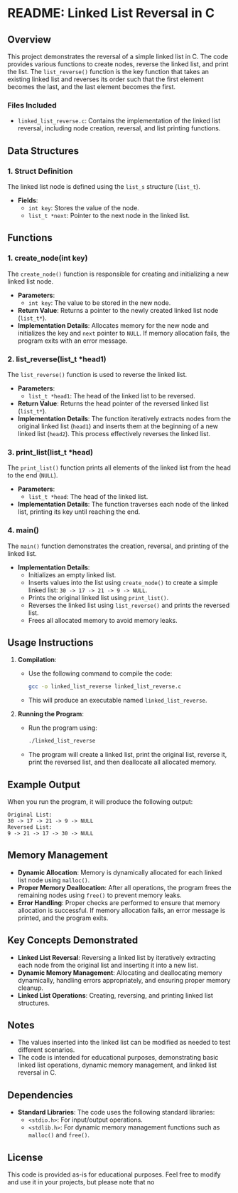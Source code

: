 # README: Linked List Reversal in C

## Overview

This project demonstrates the reversal of a simple linked list in C. The code provides various functions to create nodes, reverse the linked list, and print the list. The `list_reverse()` function is the key function that takes an existing linked list and reverses its order such that the first element becomes the last, and the last element becomes the first.

### Files Included

- `linked_list_reverse.c`: Contains the implementation of the linked list reversal, including node creation, reversal, and list printing functions.

## Data Structures

### 1. Struct Definition

The linked list node is defined using the `list_s` structure (`list_t`).

- **Fields**:
  - `int key`: Stores the value of the node.
  - `list_t *next`: Pointer to the next node in the linked list.

## Functions

### 1. create_node(int key)

The `create_node()` function is responsible for creating and initializing a new linked list node.

- **Parameters**:
  - `int key`: The value to be stored in the new node.
- **Return Value**: Returns a pointer to the newly created linked list node (`list_t*`).
- **Implementation Details**: Allocates memory for the new node and initializes the key and `next` pointer to `NULL`. If memory allocation fails, the program exits with an error message.

### 2. list_reverse(list_t *head1)

The `list_reverse()` function is used to reverse the linked list.

- **Parameters**:
  - `list_t *head1`: The head of the linked list to be reversed.
- **Return Value**: Returns the head pointer of the reversed linked list (`list_t*`).
- **Implementation Details**: The function iteratively extracts nodes from the original linked list (`head1`) and inserts them at the beginning of a new linked list (`head2`). This process effectively reverses the linked list.

### 3. print_list(list_t *head)

The `print_list()` function prints all elements of the linked list from the head to the end (`NULL`).

- **Parameters**:
  - `list_t *head`: The head of the linked list.
- **Implementation Details**: The function traverses each node of the linked list, printing its key until reaching the end.

### 4. main()

The `main()` function demonstrates the creation, reversal, and printing of the linked list.

- **Implementation Details**:
  - Initializes an empty linked list.
  - Inserts values into the list using `create_node()` to create a simple linked list: `30 -> 17 -> 21 -> 9 -> NULL`.
  - Prints the original linked list using `print_list()`.
  - Reverses the linked list using `list_reverse()` and prints the reversed list.
  - Frees all allocated memory to avoid memory leaks.

## Usage Instructions

1. **Compilation**:
   - Use the following command to compile the code:
     ```sh
     gcc -o linked_list_reverse linked_list_reverse.c
     ```
   - This will produce an executable named `linked_list_reverse`.

2. **Running the Program**:
   - Run the program using:
     ```sh
     ./linked_list_reverse
     ```
   - The program will create a linked list, print the original list, reverse it, print the reversed list, and then deallocate all allocated memory.

## Example Output

When you run the program, it will produce the following output:

```
Original List:
30 -> 17 -> 21 -> 9 -> NULL
Reversed List:
9 -> 21 -> 17 -> 30 -> NULL
```

## Memory Management

- **Dynamic Allocation**: Memory is dynamically allocated for each linked list node using `malloc()`.
- **Proper Memory Deallocation**: After all operations, the program frees the remaining nodes using `free()` to prevent memory leaks.
- **Error Handling**: Proper checks are performed to ensure that memory allocation is successful. If memory allocation fails, an error message is printed, and the program exits.

## Key Concepts Demonstrated

- **Linked List Reversal**: Reversing a linked list by iteratively extracting each node from the original list and inserting it into a new list.
- **Dynamic Memory Management**: Allocating and deallocating memory dynamically, handling errors appropriately, and ensuring proper memory cleanup.
- **Linked List Operations**: Creating, reversing, and printing linked list structures.

## Notes

- The values inserted into the linked list can be modified as needed to test different scenarios.
- The code is intended for educational purposes, demonstrating basic linked list operations, dynamic memory management, and linked list reversal in C.

## Dependencies

- **Standard Libraries**: The code uses the following standard libraries:
  - `<stdio.h>`: For input/output operations.
  - `<stdlib.h>`: For dynamic memory management functions such as `malloc()` and `free()`.

## License

This code is provided as-is for educational purposes. Feel free to modify and use it in your projects, but please note that no